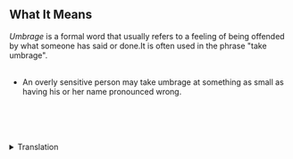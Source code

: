 ## What It Means
*Umbrage* is a formal word that usually refers to a feeling of being offended by what someone has said or done.It is often used in the phrase "take umbrage".
<br/>
<br/>

* An overly sensitive person may take umbrage at something as small as having his or her name pronounced wrong.  
<br/>
<br/>
<br/>
<br/>

<details>
<summary>Translation</summary>
中文：不快
</details>
